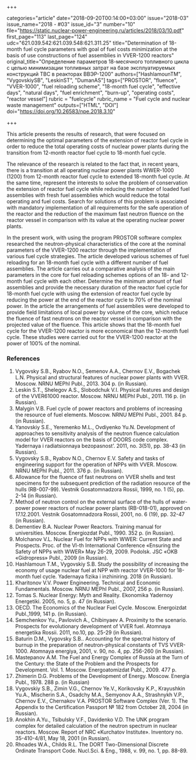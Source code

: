 +++

categories="article"
date="2018-09-20T00:14:00+03:00"
issue="2018-03"
issue_name="2018 - #03"
issue_id="3"
number="10"
file="https://static.nuclear-power-engineering.ru/articles/2018/03/10.pdf"
first_page="113"
last_page="124"
udc="621.039.542:621.039.548:621.311.25"
title="Determination of 18-month fuel cycle parameters with goal of fuel costs minimization at the basis of use constructions of fuel assemblies in VVER-1200 reactors"
original_title="Определение параметров 18-месячного топливного цикла с целью минимизации топливных затрат на базе эксплуатируемых конструкций ТВС в реакторах ВВЭР-1200"
authors=["HashlamounTM", "VygovskiySB", "LeskinST", "DumanAS"]
tags=["PROSTOR", "fluence", "VVER-1000", "fuel reloading scheme", "18-month fuel cycle", "effective days", "natural days", "fuel enrichment", "burn-up", "operating costs", "reactor vessel"]
rubric = "fuelcycle"
rubric_name = "Fuel cycle and nuclear waste management"
outputs=["HTML", "DOI"]
doi="https://doi.org/10.26583/npe.2018.3.10"

+++

This article presents the results of research, that were focused on determining the optimal parameters of the extension of reactor fuel cycle in order to reduce the total operating costs of nuclear power plants during the transition from 12-month reactor fuel cycle to 18-month fuel cycle.

The relevance of the research is related to the fact that, in recent years, there is a transition at all operating nuclear power plants WWER-1000 (1200) from 12-month reactor fuel cycle to extended 18-month fuel cycle. At the same time, represent the interests to solve the problem of conservation the extension of reactor fuel cycle while reducing the number of loaded fuel assemblies with fresh fuel assemblies which would reduce the total operating and fuel costs. Search for solutions of this problem is associated with mandatory implementation of all requirements for the safe operation of the reactor and the reduction of the maximum fast neutron fluence on the reactor vessel in comparison with its value at the operating nuclear power plants.

In the present work, with using the program PROSTOR software complex researched the neutron-physical characteristics of the core at the nominal parameters of the VVER-1200 reactor through the implementation of various fuel cycle strategies. The article developed various schemes of fuel reloading for an 18-month fuel cycle with a different number of fuel assemblies. The article carries out a comparative analysis of the main parameters in the core for fuel reloading schemes options of an 18- and 12-month fuel cycle with each other. Determine the minimum amount of fuel assemblies and provide the necessary duration of the reactor fuel cycle for 18-month fuel cycle with using the extension of reactor fuel cycle by reducing the power at the end of the reactor cycle to 70% of the nominal power. In the article the arrangements of fuel assemblies were developed to provide field limitations of local power by volume of the core, which reduce the fluence of fast neutrons on the reactor vessel in comparison with the projected value of the fluence. This article shows that the 18-month fuel cycle for the VVER-1200 reactor is more economical than the 12-month fuel cycle. These studies were carried out for the VVER-1200 reactor at the power of 100% of the nominal.

### References

1. Vygovsky S.B., Ryabov N.O., Semenov A.A., Chernov E.V., Bogachek L.N. Physical and structural features of nuclear power plants with VVER. Moscow. NRNU MEPhI Publ., 2013. 304 p. (in Russian).
2. Leskin S.T., Shelegov A.S., Slobodchuk V.I. Physical features and design of the VVER61000 reactor. Moscow. NRNU MEPhI Publ., 2011. 116 p. (in Russian).
3. Malygin V.B. Fuel cycle of power reactors and problems of increasing the resource of fuel elements. Moscow. NRNU MEPhI Publ., 2001. 84 p. (in Russian).
4. Yanovskiy S.E., Yeremenko M.L., Ovdiyenko Yu.N. Development of approaches to sensitivity analysis of the neutron fluence calculation model for VVER reactors on the basis of DOORS code complex. Yadernaya i radiatsionnaya bezopasnost’. 2011, no. 3(51), pp. 38-43 (in Russian).
5. Vygovsky S.B., Ryabov N.O., Chernov E.V. Safety and tasks of engineering support for the operation of NPPs with VVER. Moscow. NRNU MEPhI Publ., 2011. 376 p. (in Russian).
6. Allowance for the fluence of fast neutrons on VVER shells and test specimens for the subsequent prediction of the radiation resource of the hulls (RB-007-99). Vestnik Gosatomnadzora Rossii, 1999, no. 1 (5), pp. 2-14 (in Russian).
7. Method of neutron control on the external surface of the hulls of water-power power reactors of nuclear power plants (RB-018-01), approved on 17.12.2001. Vestnik Gosatomnadzora Rossii, 2001, no. 6 (19), pp. 32-47 (in Russian).
8. Dementiev B.A. Nuclear Power Reactors. Training manual for universities. Moscow. Energiozdat Publ., 1990. 352 p. (in Russian).
9. Molchanov V.L. Nuclear Fuel for NPPs with WWER: Current State and Prospects. Proc. of the VI-th International Conference «Ensuring the Safety of NPPs with WWER» May 26-29, 2009. Podolsk. JSC «OKB «Gidropress» Publ., 2009 (in Russian).
10. Hashlamoun T.M., Vygovskiy S.B. Study the possibility of increasing the economy of usage nuclear fuel at NPP with reactor VVER-1000 for 18-month fuel cycle. Yadernaya fizika i inzhiniring. 2018 (in Russian).
11. Kharitonov V.V. Power Engineering. Technical and Economic Fundamentals. Moscow. NRNU MEPhI Publ., 2007, 256 p. (in Russian).
12. Tomas S. Nuclear Energy: Myth and Reality. Ekonomika Yadernoy Energetiki. 2005, no. 5, p. 47 (in Russian).
13. OECD. The Economics of the Nuclear Fuel Cycle. Moscow. Energoizdat Publ.,1999, 141 p. (in Russian).
14. Semchenkov Yu., Pavlovich A., Chibinyaev A. Proximity to the scenario. Prospects for evolutionary development of VVER fuel. Atomnaya energetika Rossii. 2011, no.10, pp. 25-29 (in Russian).
15. Baturin D.M., Vygovsky S.B.. Accounting for the spectral history of burnup in the preparation of neutron-physical constants of TVS VVER-1000. Atomnaya energiya, 2001, v. 90, no. 4, pp. 256-260 (in Russian).
16. Mastepanov A.M. The Fuel and Energy Complex of Russia at the Turn of the Century: the State of the Problem and the Prospects for Development. Vol. 1. Moscow. Energoatomizdat Publ., 2009. 477 p.
17. Zhimerin D.G. Problems of the Development of Energy. Moscow. Energia Publ., 1978. 288 p. (in Russian)
18. Vygovskiy S.B., Zimin V.G., Chernov Ye.V., Korikovsky K.P., Krayushkin Yu.A., Mischerin S.A., Osadchy M.A., Semyonov A.A., Strashnykh V.P., Chernov E.V., Chernakov V.A. PROSTOR Software Complex (Ver. 1). The Appendix to the Certification Passport № 182 from October 28, 2004 (in Russian).
19. Anokhin A.Yu., Tsibulsky V.F., Davidenko V.D. The UNK program complex for detailed calculation of the neutron spectrum in nuclear reactors. Moscow. Report of NRC «Kurchatov Institute». Inventory no. 35-410-4/81, May 18, 2001 (in Russian).
20. Rhoades W.A., Childs R.L. The DORT Two-Dimensional Discrete Ordinate Transport Code. Nucl.Sci. & Eng., 1988, v. 99, no. 1, pp. 88-89.